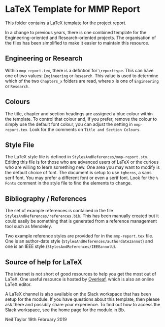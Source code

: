 # LaTeX Template for MMP Report

This folder contains a LaTeX template for the project report. 

In a change to previous years, there is one combined template for the Engineering-oriented and Research-oriented projects. The organisation of the files has been simplified to make it easier to maintain this resource. 

## Engineering or Research

Within `mmp-report.tex`, there is a defintion for `\reporttype`. This can have one of two values: `Engineering` or `Research`. This value is used to determine which of the two `Chapters_x` folders are read, where x is one of `Engineering` or `Research`.

## Colours

The title, chapter and section headings are assigned a blue colour within the template. To control that colour and, if you prefer, remove the colour to simply use the default font colour, you can adjust the setting in `mmp-report.tex`.  Look for the comments on `Title and Section Colours`.

## Style File

The LaTeX style file is defined in  `StylesAndReferences/mmp-report.sty`.  Editing this file is for those who are advanced users of LaTeX or the curious who are willing to learn something new. One area you may want to modify is the default choice of font. The document is setup to use `tgheros`, a sans serif font. You may prefer a different font or even a serif font. Look for the `% Fonts` comment in the style file to find the elements to change. 

## Bibliography / References

The set of example references is contained in the file `StylesAndReferences/references.bib`. This has been manually created but it could easily be something that is generated from a reference management tool such as Mendeley. 

Two example reference styles are provided for in the `mmp-report.tex` file. One is an author-date style (`StylesAndReferences/authordate2annot`) and one is an IEEE style (`StylesAndReferences/IEEEannotU`). 

## Source of help for LaTeX

The internet is not short of good resources to help you get the most out of LaTeX. One useful resource is hosted by [Overleaf](https://www.overleaf.com/learn/latex/Main_Page), which is also an online LaTeX editor. 

A LaTeX channel is also available on the Slack workspace that has been setup for the module. If you have questions about this template, then please ask there and possibly share your experience. To find out how to access the Slack workspace, see the home page for the module in Bb. 


Neil Taylor
19th February 2019
